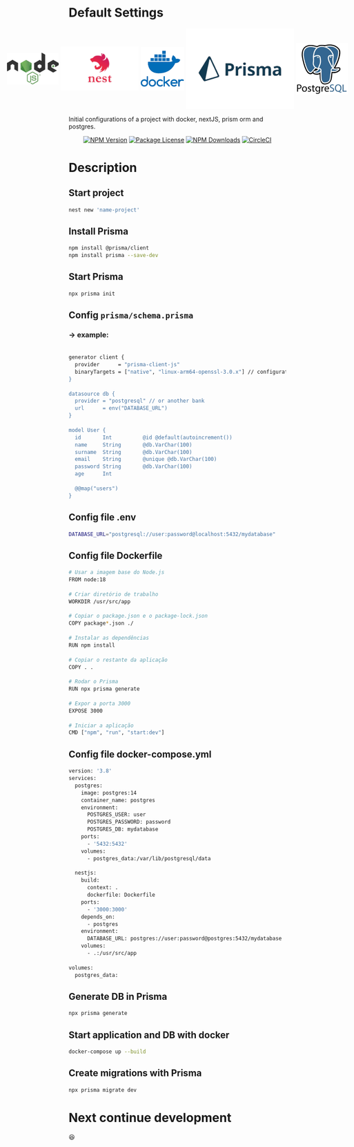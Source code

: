 # Default Settings

<div style="display: flex; gap: 5px; justify-content: center; align-items: center;">
  <img src="./img/nodejs.png" alt="nodeJs" width="120"/>
  <img src="./img/nestjs.png" alt="nestJs" width="180"/>
  <img src="./img/docker.png" alt="docker" width="100"/>
  <img src="./img/prisma.png" alt="prisma" width="250"/>
  <img src="./img/postgres.png" alt="postgres" width="120"/>
</div>

  <p> Initial configurations of a project with docker, nextJS, prism orm and postgres.</p>
    <p align="center">
<a href="https://www.npmjs.com/~nestjscore" target="_blank"><img src="https://img.shields.io/npm/v/@nestjs/core.svg" alt="NPM Version" /></a>
<a href="https://www.npmjs.com/~nestjscore" target="_blank"><img src="https://img.shields.io/npm/l/@nestjs/core.svg" alt="Package License" /></a>
<a href="https://www.npmjs.com/~nestjscore" target="_blank"><img src="https://img.shields.io/npm/dm/@nestjs/common.svg" alt="NPM Downloads" /></a>
<a href="https://circleci.com/gh/nestjs/nest" target="_blank"><img src="https://img.shields.io/circleci/build/github/nestjs/nest/master" alt="CircleCI" /></a>

# Description

## Start project

```bash
nest new 'name-project'
```

## Install Prisma

```bash
npm install @prisma/client
npm install prisma --save-dev
```

## Start Prisma

```bash
npx prisma init
```

## Config `prisma/schema.prisma`

### -> example:

```bash

generator client {
  provider      = "prisma-client-js"
  binaryTargets = ["native", "linux-arm64-openssl-3.0.x"] // configuration to use docker. without docker you don't need this part
}

datasource db {
  provider = "postgresql" // or another bank
  url      = env("DATABASE_URL")
}

model User {
  id       Int          @id @default(autoincrement())
  name     String       @db.VarChar(100)
  surname  String       @db.VarChar(100)
  email    String       @unique @db.VarChar(100)
  password String       @db.VarChar(100)
  age      Int

  @@map("users")
}

```

## Config file .env

```bash
DATABASE_URL="postgresql://user:password@localhost:5432/mydatabase"
```

## Config file Dockerfile

```bash
# Usar a imagem base do Node.js
FROM node:18

# Criar diretório de trabalho
WORKDIR /usr/src/app

# Copiar o package.json e o package-lock.json
COPY package*.json ./

# Instalar as dependências
RUN npm install

# Copiar o restante da aplicação
COPY . .

# Rodar o Prisma
RUN npx prisma generate

# Expor a porta 3000
EXPOSE 3000

# Iniciar a aplicação
CMD ["npm", "run", "start:dev"]

```

## Config file docker-compose.yml

```bash
version: '3.8'
services:
  postgres:
    image: postgres:14
    container_name: postgres
    environment:
      POSTGRES_USER: user
      POSTGRES_PASSWORD: password
      POSTGRES_DB: mydatabase
    ports:
      - '5432:5432'
    volumes:
      - postgres_data:/var/lib/postgresql/data

  nestjs:
    build:
      context: .
      dockerfile: Dockerfile
    ports:
      - '3000:3000'
    depends_on:
      - postgres
    environment:
      DATABASE_URL: postgres://user:password@postgres:5432/mydatabase
    volumes:
      - .:/usr/src/app

volumes:
  postgres_data:

```

## Generate DB in Prisma

```bash
npx prisma generate
```

## Start application and DB with docker

```bash
docker-compose up --build
```

## Create migrations with Prisma

```bash
npx prisma migrate dev
```

# Next continue development

😆
